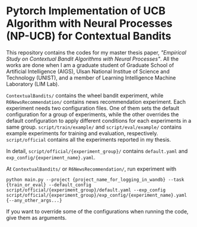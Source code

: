 # Pytorch Implementation of UCB Algorithm with Neural Processes (NP-UCB) for Contextual Bandits

This repository contains the codes for my master thesis paper, *"Empirical Study on Contextual Bandit Algorithms with Neural Processes"*.
All the works are done when I am a graduate student of Graduate School of Artificial Intelligence (AIGS), Ulsan National Institue of Science and Technology (UNIST), and a member of Learning Intelligence Machine Laboratory (LIM Lab).

`ContextualBandits/` contains the wheel bandit experiment, while `R6NewsRecommendation/` contains news recommendation experiment.
Each experiment needs two configuration files.
One of them sets the default configuration for a group of experiments, while the other overrides the default configuration to apply different conditions for each experiments in a same group.
`script/train/example/` and `script/eval/example/` contains example experiments for training and evaluation, respectively.
`script/official` contains all the experiments reported in my thesis.

In detail, `script/official/{experiment_group}/` contains `default.yaml` and `exp_config/{experiment_name}.yaml`.

At `ContextualBandits/` or `R6NewsRecommendation/`, run experiment with 
```
python main.py --project {project_name_for_logging_in_wandb} --task {train_or_eval} --default_config script/official/{experiment_group}/default.yaml --exp_config script/official/{experiment_group}/exp_config/{experiment_name}.yaml {--any_other_args...}
```
If you want to override some of the configurations when running the code, give them as arguments.

